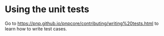 ﻿# Using the unit tests

Go to https://pnp.github.io/pnpcore/contributing/writing%20tests.html to learn how to write test cases.      